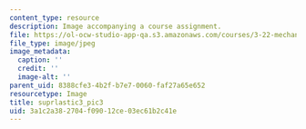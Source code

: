 ```yaml
---
content_type: resource
description: Image accompanying a course assignment.
file: https://ol-ocw-studio-app-qa.s3.amazonaws.com/courses/3-22-mechanical-behavior-of-materials-spring-2008/3a1c2a382704f09012ce03ec61b2c41e_suprlastic3_pic3.jpg
file_type: image/jpeg
image_metadata:
  caption: ''
  credit: ''
  image-alt: ''
parent_uid: 8388cfe3-4b2f-b7e7-0060-faf27a65e652
resourcetype: Image
title: suprlastic3_pic3
uid: 3a1c2a38-2704-f090-12ce-03ec61b2c41e
---
```


